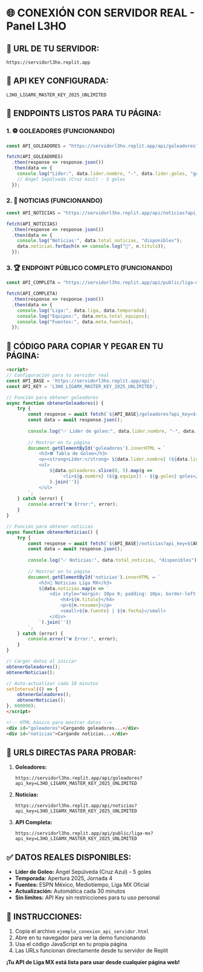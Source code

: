 # 🌐 CONEXIÓN CON SERVIDOR REAL - Panel L3HO

## 🔗 **URL DE TU SERVIDOR:**
```
https://servidorl3ho.replit.app
```

## 🔑 **API KEY CONFIGURADA:**
```
L3HO_LIGAMX_MASTER_KEY_2025_UNLIMITED
```

## 📡 **ENDPOINTS LISTOS PARA TU PÁGINA:**

### 1. **⚽ GOLEADORES (FUNCIONANDO)**
```javascript
const API_GOLEADORES = "https://servidorl3ho.replit.app/api/goleadores?api_key=L3HO_LIGAMX_MASTER_KEY_2025_UNLIMITED";

fetch(API_GOLEADORES)
  .then(response => response.json())
  .then(data => {
    console.log("Líder:", data.lider.nombre, "-", data.lider.goles, "goles");
    // Ángel Sepúlveda (Cruz Azul) - 5 goles
  });
```

### 2. **📰 NOTICIAS (FUNCIONANDO)**
```javascript
const API_NOTICIAS = "https://servidorl3ho.replit.app/api/noticias?api_key=L3HO_LIGAMX_MASTER_KEY_2025_UNLIMITED";

fetch(API_NOTICIAS)
  .then(response => response.json())
  .then(data => {
    console.log("Noticias:", data.total_noticias, "disponibles");
    data.noticias.forEach(n => console.log("📰", n.titulo));
  });
```

### 3. **🏆 ENDPOINT PÚBLICO COMPLETO (FUNCIONANDO)**
```javascript
const API_COMPLETA = "https://servidorl3ho.replit.app/api/public/liga-mx?api_key=L3HO_LIGAMX_MASTER_KEY_2025_UNLIMITED";

fetch(API_COMPLETA)
  .then(response => response.json())
  .then(data => {
    console.log("Liga:", data.liga, data.temporada);
    console.log("Equipos:", data.meta.total_equipos);
    console.log("Fuentes:", data.meta.fuentes);
  });
```

## 🎯 **CÓDIGO PARA COPIAR Y PEGAR EN TU PÁGINA:**

```html
<script>
// Configuración para tu servidor real
const API_BASE = 'https://servidorl3ho.replit.app/api';
const API_KEY = 'L3HO_LIGAMX_MASTER_KEY_2025_UNLIMITED';

// Función para obtener goleadores
async function obtenerGoleadores() {
    try {
        const response = await fetch(`${API_BASE}/goleadores?api_key=${API_KEY}`);
        const data = await response.json();
        
        console.log("✅ Líder de goleo:", data.lider.nombre, "-", data.lider.goles, "goles");
        
        // Mostrar en tu página
        document.getElementById('goleadores').innerHTML = `
            <h3>⚽ Tabla de Goleo</h3>
            <p><strong>Líder:</strong> ${data.lider.nombre} (${data.lider.equipo}) - ${data.lider.goles} goles</p>
            <ul>
                ${data.goleadores.slice(0, 5).map(g => 
                    `<li>${g.nombre} (${g.equipo}) - ${g.goles} goles</li>`
                ).join('')}
            </ul>
        `;
    } catch (error) {
        console.error("❌ Error:", error);
    }
}

// Función para obtener noticias
async function obtenerNoticias() {
    try {
        const response = await fetch(`${API_BASE}/noticias?api_key=${API_KEY}`);
        const data = await response.json();
        
        console.log("✅ Noticias:", data.total_noticias, "disponibles");
        
        // Mostrar en tu página
        document.getElementById('noticias').innerHTML = `
            <h3>📰 Noticias Liga MX</h3>
            ${data.noticias.map(n => `
                <div style="margin: 10px 0; padding: 10px; border-left: 3px solid #007bff;">
                    <h4>${n.titulo}</h4>
                    <p>${n.resumen}</p>
                    <small>${n.fuente} | ${n.fecha}</small>
                </div>
            `).join('')}
        `;
    } catch (error) {
        console.error("❌ Error:", error);
    }
}

// Cargar datos al iniciar
obtenerGoleadores();
obtenerNoticias();

// Auto-actualizar cada 10 minutos
setInterval(() => {
    obtenerGoleadores();
    obtenerNoticias();
}, 600000);
</script>

<!-- HTML básico para mostrar datos -->
<div id="goleadores">Cargando goleadores...</div>
<div id="noticias">Cargando noticias...</div>
```

## 🔄 **URLS DIRECTAS PARA PROBAR:**

1. **Goleadores:**
   ```
   https://servidorl3ho.replit.app/api/goleadores?api_key=L3HO_LIGAMX_MASTER_KEY_2025_UNLIMITED
   ```

2. **Noticias:**
   ```
   https://servidorl3ho.replit.app/api/noticias?api_key=L3HO_LIGAMX_MASTER_KEY_2025_UNLIMITED
   ```

3. **API Completa:**
   ```
   https://servidorl3ho.replit.app/api/public/liga-mx?api_key=L3HO_LIGAMX_MASTER_KEY_2025_UNLIMITED
   ```

## ✅ **DATOS REALES DISPONIBLES:**

- **Líder de Goleo:** Ángel Sepúlveda (Cruz Azul) - 5 goles
- **Temporada:** Apertura 2025, Jornada 4
- **Fuentes:** ESPN México, Mediotiempo, Liga MX Oficial
- **Actualización:** Automática cada 30 minutos
- **Sin límites:** API Key sin restricciones para tu uso personal

## 🚀 **INSTRUCCIONES:**

1. Copia el archivo `ejemplo_conexion_api_servidor.html`
2. Abre en tu navegador para ver la demo funcionando
3. Usa el código JavaScript en tu propia página
4. Las URLs funcionan directamente desde tu servidor de Replit

**¡Tu API de Liga MX está lista para usar desde cualquier página web!**